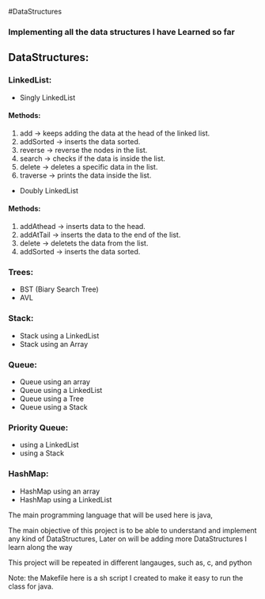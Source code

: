 #DataStructures
<h3>Implementing all the data structures I have Learned so far</h3>

<h2>DataStructures:</h2>

### LinkedList:
- Singly LinkedList
 #### Methods:
 1. add -> keeps adding the data at the head of the linked list.
 2. addSorted -> inserts the data sorted.
 3. reverse -> reverse the nodes in the list.
 4. search -> checks if the data is inside the list.
 5. delete -> deletes a specific data in the list.
 6. traverse -> prints the data inside the list.

- Doubly LinkedList
 #### Methods:
 1. addAthead -> inserts data to the head.
 2. addAtTail -> inserts the data to the end of the list.
 3. delete -> deletets the data from the list.
 4. addSorted -> inserts the data sorted.

### Trees:
- BST (Biary Search Tree)
- AVL

### Stack:
- Stack using a LinkedList
- Stack using an Array

### Queue:
- Queue using an array
- Queue using a LinkedList
- Queue using a Tree
- Queue using a Stack

### Priority Queue:
- using a LinkedList
- using a Stack

### HashMap:
- HashMap using an array
- HashMap using a LinkedList

The main programming language that will be used here is java,

The main objective of this project is to be able to understand and implement any kind of DataStructures, Later on will be adding more DataStructures I learn along the way

This project will be repeated in different langauges, such as, c, and python

Note: the Makefile here is a sh script I created to make it easy to run the class for java.
